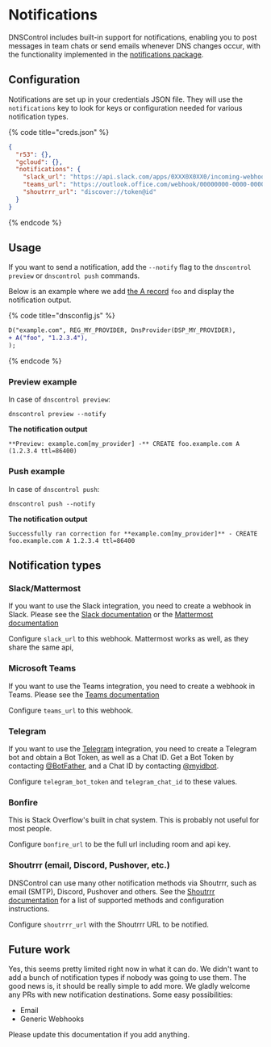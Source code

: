 # Notifications

DNSControl includes built-in support for notifications, enabling you to post messages in team chats or send emails whenever DNS changes occur, with the functionality implemented in the [notifications package](https://github.com/StackExchange/dnscontrol/tree/main/pkg/notifications).

## Configuration

Notifications are set up in your credentials JSON file. They will use the `notifications` key to look for keys or configuration needed for various notification types.

{% code title="creds.json" %}
```json
{
  "r53": {},
  "gcloud": {},
  "notifications": {
    "slack_url": "https://api.slack.com/apps/0XXX0X0XX0/incoming-webhooks",
    "teams_url": "https://outlook.office.com/webhook/00000000-0000-0000-0000-000000000000@00000000-0000-0000-0000-000000000000/IncomingWebhook/00000000000000000000000000000000/00000000-0000-0000-0000-000000000000",
    "shoutrrr_url": "discover://token@id"
  }
}
```
{% endcode %}

## Usage

If you want to send a notification, add the `--notify` flag to the `dnscontrol preview` or `dnscontrol push` commands.

Below is an example where we add [the A record](language-reference/domain-modifiers/A.md) `foo` and display the notification output.

{% code title="dnsconfig.js" %}
```diff
D("example.com", REG_MY_PROVIDER, DnsProvider(DSP_MY_PROVIDER),
+ A("foo", "1.2.3.4"),
);
```
{% endcode %}

### Preview example

In case of `dnscontrol preview`:

```shell
dnscontrol preview --notify
```

**The notification output**

```shell
**Preview: example.com[my_provider] -** CREATE foo.example.com A (1.2.3.4 ttl=86400)
```

### Push example

In case of `dnscontrol push`:

```shell
dnscontrol push --notify
```

**The notification output**

```shell
Successfully ran correction for **example.com[my_provider]** - CREATE foo.example.com A 1.2.3.4 ttl=86400
```

## Notification types

### Slack/Mattermost

If you want to use the Slack integration, you need to create a webhook in Slack.
Please see the [Slack documentation](https://api.slack.com/messaging/webhooks) or the [Mattermost documentation](https://developers.mattermost.com/integrate/webhooks/incoming/)

Configure `slack_url` to this webhook. Mattermost works as well, as they share the same api,

### Microsoft Teams

If you want to use the Teams integration, you need to create a webhook in Teams.
Please see the [Teams documentation](https://docs.microsoft.com/en-us/microsoftteams/platform/webhooks-and-connectors/how-to/add-incoming-webhook#add-an-incoming-webhook-to-a-teams-channel)

Configure `teams_url` to this webhook.

### Telegram

If you want to use the [Telegram](https://telegram.org/) integration, you need to create a Telegram bot and obtain a Bot Token, as well as a Chat ID. Get a Bot Token by contacting [@BotFather](https://telegram.me/botfather), and a Chat ID by contacting [@myidbot](https://telegram.me/myidbot).

Configure `telegram_bot_token` and `telegram_chat_id` to these values.

### Bonfire

This is Stack Overflow's built in chat system. This is probably not useful for most people.

Configure `bonfire_url` to be the full url including room and api key.

### Shoutrrr (email, Discord, Pushover, etc.)

DNSControl can use many other notification methods via Shoutrrr, such as email (SMTP), Discord, Pushover and others. See the [Shoutrrr documentation](https://containrrr.dev/shoutrrr/latest/services/overview/) for a list of supported methods and configuration instructions.

Configure `shoutrrr_url` with the Shoutrrr URL to be notified.

## Future work

Yes, this seems pretty limited right now in what it can do. We didn't want to add a bunch of notification types if nobody was going to use them. The good news is, it should
be really simple to add more. We gladly welcome any PRs with new notification destinations. Some easy possibilities:

- Email
- Generic Webhooks

Please update this documentation if you add anything.
